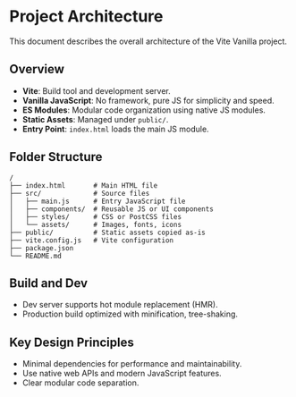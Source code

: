 # Project Architecture

This document describes the overall architecture of the Vite Vanilla project.

## Overview

- **Vite**: Build tool and development server.
- **Vanilla JavaScript**: No framework, pure JS for simplicity and speed.
- **ES Modules**: Modular code organization using native JS modules.
- **Static Assets**: Managed under `public/`.
- **Entry Point**: `index.html` loads the main JS module.

## Folder Structure

```
/
├── index.html       # Main HTML file
├── src/             # Source files
│   ├── main.js      # Entry JavaScript file
│   ├── components/  # Reusable JS or UI components
│   ├── styles/      # CSS or PostCSS files
│   └── assets/      # Images, fonts, icons
├── public/          # Static assets copied as-is
├── vite.config.js   # Vite configuration
├── package.json
└── README.md
```

## Build and Dev

- Dev server supports hot module replacement (HMR).
- Production build optimized with minification, tree-shaking.

## Key Design Principles

- Minimal dependencies for performance and maintainability.
- Use native web APIs and modern JavaScript features.
- Clear modular code separation.
